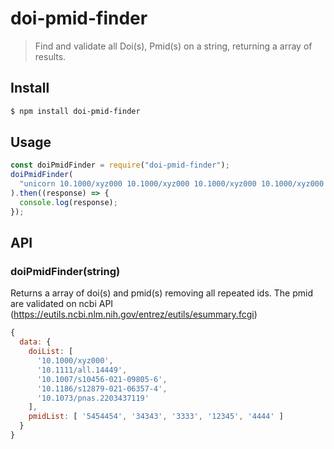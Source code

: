 # doi-pmid-finder 


> Find and validate all Doi(s), Pmid(s) on a string, returning a array of results.


## Install

```sh
$ npm install doi-pmid-finder
```


## Usage

```js
const doiPmidFinder = require("doi-pmid-finder");
doiPmidFinder(
  "unicorn 10.1000/xyz000 10.1000/xyz000 10.1000/xyz000 10.1000/xyz000 https://onlinelibrary.wiley.com/doi/10.1111/all.14449  https://link.springer.com/article/10.1007/s10456-021-09805-6  5454454 34343 3333 12345 juan  4444 99999999999999999  0000 10.1186/s12879-021-06357-4 https://www.pnas.org/doi/full/10.1073/pnas.2203437119"
).then((response) => {
  console.log(response);
});

```


## API

### doiPmidFinder(string)

Returns a array of doi(s) and pmid(s) removing all repeated ids. The pmid are validated on ncbi API (https://eutils.ncbi.nlm.nih.gov/entrez/eutils/esummary.fcgi)

```js
{
  data: {
    doiList: [
      '10.1000/xyz000',
      '10.1111/all.14449',
      '10.1007/s10456-021-09805-6',
      '10.1186/s12879-021-06357-4',
      '10.1073/pnas.2203437119'
    ],
    pmidList: [ '5454454', '34343', '3333', '12345', '4444' ]
  }
}

```